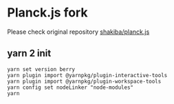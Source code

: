 # Planck.js fork

Please check original repository [shakiba/planck.js](https://github.com/shakiba/planck.js)



## yarn 2 init

```
yarn set version berry
yarn plugin import @yarnpkg/plugin-interactive-tools
yarn plugin import @yarnpkg/plugin-workspace-tools
yarn config set nodeLinker "node-modules"
yarn
```